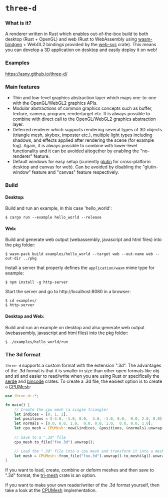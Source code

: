 # `three-d`

### What is it?

A renderer written in Rust which enables out-of-the-box build to both desktop (Rust + OpenGL) and web 
(Rust to WebAssembly using [wasm-bindgen](https://rustwasm.github.io/wasm-bindgen/) + WebGL2 bindings provided by the [web-sys](https://rustwasm.github.io/wasm-bindgen/api/web_sys/) crate).
This means you can develop a 3D application on desktop and easily deploy it on web!

### Examples

https://asny.github.io/three-d/

### Main features

- Thin and low-level graphics abstraction layer which maps one-to-one with the OpenGL/WebGL2 graphics APIs.
- Modular abstractions of common graphics concepts such as buffer, texture, camera, program, rendertarget etc. 
It is always possible to combine with direct call to the OpenGL/WebGL2 graphics abstraction layer.
- Deferred renderer which supports rendering several types of 3D objects (triangle mesh, skybox, imposter etc.), 
multiple light types including shadows, and effects applied after rendering the scene (for example fog). 
Again, it is always possible to combine with lower-level functionality and it can be avoided altogether by enabling the "no-renderer" feature.
- Default windows for easy setup (currently [glutin](https://crates.io/crates/glutin) for cross-platform desktop and canvas for web). 
Can be avoided by disabling the "glutin-window" feature and "canvas" feature respectively.

### Build

#### Desktop: 
Build and run an example, in this case 'hello_world':
```console
$ cargo run --example hello_world --release
``` 
#### Web: 
Build and generate web output (webassembly, javascript and html files) into the pkg folder:
```console
$ wasm-pack build examples/hello_world --target web --out-name web --out-dir ../pkg
``` 
Install a server that properly defines the `application/wasm` mime type for example:
```console
$ npm install -g http-server
``` 
Start the server and go to http://localhost:8080 in a browser:
```console
$ cd examples/
$ http-server
``` 

#### Desktop and Web: 
Build and run an example on desktop and also generate web output (webassembly, javascript and html files) into the pkg folder:
```console
$ ./examples/hello_world/run 
``` 

### The 3d format

`three-d` supports a custom format with the extension ".3d". 
The advantages of the .3d format is that it is smaller in size than other open formats like obj and stl 
and easier to read/write when you are using Rust or specifically the [serde](https://github.com/serde-rs/serde) and [bincode](https://github.com/servo/bincode) crates. 
To create a .3d file, the easiest option is to create a [CPUMesh](https://github.com/asny/three-d/blob/master/src/objects/cpu_mesh.rs):

```rust
use three_d::*;

fn main() {
    // Create the cpu mesh (a single triangle)
    let indices = [0, 1, 2];
    let positions = [-3.0, -1.0, 0.0,  3.0, -1.0, 0.0,  0.0, 2.0, 0.0];
    let normals = [0.0, 0.0, 1.0,  0.0, 0.0, 1.0,  0.0, 0.0, 1.0];
    let cpu_mesh = CPUMesh::new(&indices, &positions, &normals).unwrap();
    
    // Save to a ".3d" file
    cpu_mesh.to_file("foo.3d").unwrap();

    // Load the ".3d" file into a cpu mesh and transform it into a mesh on the gpu that can be rendered
    let mesh = CPUMesh::from_file("foo.3d").unwrap().to_mesh(&gl).unwrap();
}
```

If you want to load, create, combine or deform meshes and then save to ".3d" format, the [tri-mesh](https://github.com/asny/tri-mesh) crate is an option.

If you want to make your own reader/writer of the .3d format yourself, then take a look at the [CPUMesh](https://github.com/asny/three-d/blob/master/src/objects/cpu_mesh.rs) implementation.
